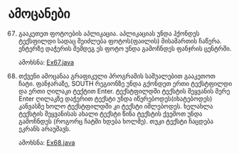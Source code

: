 # ამოცანები

67. გააკეთეთ ფოტოების აპლიკაცია. აპლიკაციას უნდა ჰქონდეს ტექსფილდი სადაც შეიძლება ფოტოს(ფაილის) მისამართის ჩაწერა. 
ენტერზე დაჭერის შემდეგ ეს ფოტო უნდა გამოჩნდეს ფანჯრის ცენტრში.

    ამოხსნა: [Ex67.java](Ex67.java)

68. თქვენი ამოცანაა გრაფიკული პროგრამის საშუალებით გააკეთოთ ჩატი. ფანჯარაზე, SOUTH რეგიონზე უნდა გქონდეთ ერთი ტექსტფილდი და ერთი ღილაკი ტექტით Enter.
ტექსტფილდში ტექსტის შეყვანის მერე Enter ღილაკზე დაჭერით ტექსტი უნდა იწერებოდეს(იხატებოდეს) კანვასზე ხოლო ტექსტფილდში კი ტექსტი იშლებოდეს.
ხელახლა ტექსტის შეყვანისას ახალი ტექსტი წინა ტექსტის ქვემოთ უნდა გამოჩნდეს (როგორც ჩატში ხდება ხოლმე). თუკი ტექსტი ჩაცდება ეკრანს არაუშავს.

    ამოხსნა: [Ex68.java](Ex68.java)

